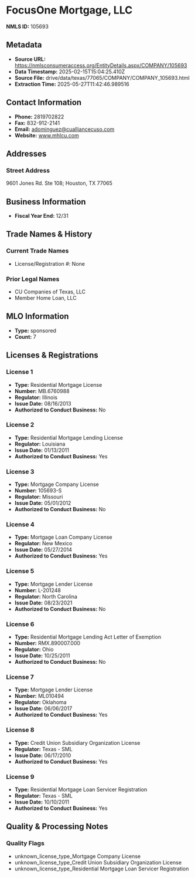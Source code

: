 # FocusOne Mortgage, LLC

**NMLS ID:** 105693

## Metadata
- **Source URL:** https://nmlsconsumeraccess.org/EntityDetails.aspx/COMPANY/105693
- **Data Timestamp:** 2025-02-15T15:04:25.410Z
- **Source File:** drive/data/texas/77065/COMPANY/COMPANY_105693.html
- **Extraction Time:** 2025-05-27T11:42:46.989516

## Contact Information
- **Phone:** 2819702822
- **Fax:** 832-912-2141
- **Email:** adominguez@cualliancecuso.com
- **Website:** www.mhlcu.com

## Addresses
### Street Address
9601 Jones Rd. Ste 108; Houston, TX 77065

## Business Information
- **Fiscal Year End:** 12/31

## Trade Names & History
### Current Trade Names
- License/Registration #: None

### Prior Legal Names
- CU Companies of Texas, LLC
- Member Home Loan, LLC

## MLO Information
- **Type:** sponsored
- **Count:** 7

## Licenses & Registrations

### License 1
- **Type:** Residential Mortgage License
- **Number:** MB.6760988
- **Regulator:** Illinois
- **Issue Date:** 08/16/2013
- **Authorized to Conduct Business:** No

### License 2
- **Type:** Residential Mortgage Lending License
- **Regulator:** Louisiana
- **Issue Date:** 01/13/2011
- **Authorized to Conduct Business:** Yes

### License 3
- **Type:** Mortgage Company License
- **Number:** 105693-S
- **Regulator:** Missouri
- **Issue Date:** 05/01/2012
- **Authorized to Conduct Business:** No

### License 4
- **Type:** Mortgage Loan Company License
- **Regulator:** New Mexico
- **Issue Date:** 05/27/2014
- **Authorized to Conduct Business:** Yes

### License 5
- **Type:** Mortgage Lender License
- **Number:** L-201248
- **Regulator:** North Carolina
- **Issue Date:** 08/23/2021
- **Authorized to Conduct Business:** No

### License 6
- **Type:** Residential Mortgage Lending Act Letter of Exemption
- **Number:** RMX.890007.000
- **Regulator:** Ohio
- **Issue Date:** 10/25/2011
- **Authorized to Conduct Business:** No

### License 7
- **Type:** Mortgage Lender License
- **Number:** ML010494
- **Regulator:** Oklahoma
- **Issue Date:** 06/06/2017
- **Authorized to Conduct Business:** Yes

### License 8
- **Type:** Credit Union Subsidiary Organization License
- **Regulator:** Texas - SML
- **Issue Date:** 06/17/2010
- **Authorized to Conduct Business:** Yes

### License 9
- **Type:** Residential Mortgage Loan Servicer Registration
- **Regulator:** Texas - SML
- **Issue Date:** 10/10/2011
- **Authorized to Conduct Business:** Yes

## Quality & Processing Notes
### Quality Flags
- unknown_license_type_Mortgage Company License
- unknown_license_type_Credit Union Subsidiary Organization License
- unknown_license_type_Residential Mortgage Loan Servicer Registration
